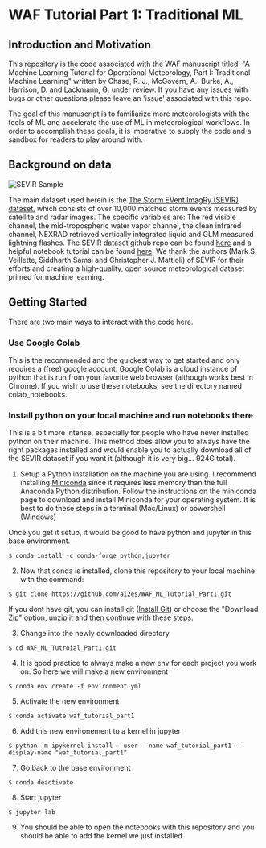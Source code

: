 # WAF Tutorial Part 1: Traditional ML 

## Introduction and Motivation
This repository is the code associated with the WAF manuscript titled: "A Machine Learning Tutorial for Operational Meteorology, Part I: Traditional Machine Learning" written by Chase, R. J., McGovern, A., Burke, A., Harrison, D. and Lackmann, G. under review. If you have any issues with bugs or other questions please leave an 'issue' associated with this repo.

The goal of this manuscript is to familiarize more meteorologists with the tools of ML and accelerate the use of ML in meteorological workflows. In order to accomplish these goals, it is imperative to supply the code and a sandbox for readers to play around with. 

## Background on data

![SEVIR Sample](https://github.com/MIT-AI-Accelerator/eie-sevir/blob/master/examples/tutorial_img/sevir_sample.gif)

The main dataset used herein is the [The Storm EVent ImagRy (SEVIR) dataset](https://proceedings.neurips.cc/paper/2020/file/fa78a16157fed00d7a80515818432169-Paper.pdf), which consists of over 10,000 matched storm events measured by satellite and radar images. The specific variables are: The red visible channel, the mid-tropospheric water vapor channel, the clean infrared channel, NEXRAD retrieved vertically integrated liquid and GLM measured lightning flashes. The SEVIR dataset github repo can be found [here](https://github.com/MIT-AI-Accelerator/eie-sevir) and a helpful notebook tutorial can be found [here](https://nbviewer.jupyter.org/github/MIT-AI-Accelerator/eie-sevir/blob/master/examples/SEVIR_Tutorial.ipynb). We thank the authors (Mark S. Veillette, Siddharth Samsi and Christopher J. Mattioli) of SEVIR for their efforts and creating a high-quality, open source meteorological dataset primed for machine learning. 

## Getting Started

There are two main ways to interact with the code here. 

### Use Google Colab 

   This is the reconmended and the quickest way to get started and only requires a (free) google account. Google Colab is a cloud instance of python that is run from your favorite web browser (although works best in Chrome). If you wish to use these notebooks, see the directory named colab_notebooks.

### Install python on your local machine and run notebooks there

   This is a bit more intense, especially for people who have never installed python on their machine. This method does allow you to always have the right packages installed and would enable you to actually download all of the SEVIR dataset if you want it (although it is very big... 924G total). 

   1. Setup a Python installation on the machine you are using. I
   recommend installing [Miniconda](https://docs.conda.io/en/latest/miniconda.html) since
   it requires less memory than the full Anaconda Python distribution. Follow
   the instructions on the miniconda page to download and install Miniconda
   for your operating system. It is best to do these steps in a terminal (Mac/Linux) or powershell (Windows)

   Once you get it setup, it would be good to have python and jupyter in this base environment.

   ``` $ conda install -c conda-forge python,jupyter ``` 

   2. Now that conda is installed, clone this repository to your local machine with the command:

   ``` $ git clone https://github.com/ai2es/WAF_ML_Tutorial_Part1.git ``` 

   If you dont have git, you can install git ([Install Git](https://git-scm.com/book/en/v2/Getting-Started-Installing-Git)) or choose the "Download Zip" option, unzip it and then continue with these steps. 

   3. Change into the newly downloaded directory 

   ``` $ cd WAF_ML_Tutroial_Part1.git ``` 

   4. It is good practice to always make a new env for each project you work on. So here we will make a new environment  

   ``` $ conda env create -f environment.yml ``` 

   5. Activate the new environment 

   ``` $ conda activate waf_tutorial_part1 ``` 

   6. Add this new environement to a kernel in jupyter 

   ```$ python -m ipykernel install --user --name waf_tutorial_part1 --display-name "waf_tutorial_part1" ```

   7. Go back to the base environment 

   ```$ conda deactivate ``` 

   8. Start jupyter

   ``` $ jupyter lab ``` 

   9. You should be able to open the notebooks with this repository and you should be able to add the kernel we just installed. 

